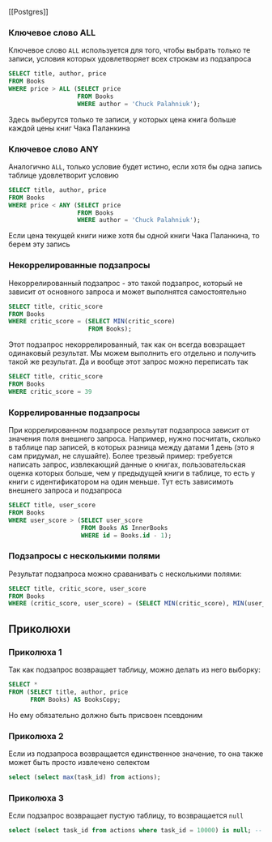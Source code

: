 [[Postgres]]
### Ключевое слово ALL
Ключевое слово `ALL` используется для того, чтобы выбрать только те записи, условия которых удовлетворяет всех строкам из подзапроса
```sql
SELECT title, author, price
FROM Books
WHERE price > ALL (SELECT price
                   FROM Books
                   WHERE author = 'Chuck Palahniuk');
```
Здесь выберутся только те записи, у которых цена книга больше каждой цены книг Чака Паланкина
### Ключевое слово ANY
Аналогично `ALL`, только условие будет истино, если хотя бы одна запись таблице удовлетворит условию
```sql
SELECT title, author, price
FROM Books
WHERE price < ANY (SELECT price
                   FROM Books
                   WHERE author = 'Chuck Palahniuk');
```
Если цена текущей книги ниже хотя бы одной книги Чака Паланкина, то берем эту запись
### Некоррелированные подзапросы
Некоррелированный подзапрос - это такой подзапрос, который не зависит от основного запроса и может выполнятся самостоятельно
```sql
SELECT title, critic_score
FROM Books
WHERE critic_score = (SELECT MIN(critic_score)
                      FROM Books);
```
Этот подзапрос некоррелированный, так как он всегда вовзращает одинаковый результат. Мы можем выполнить его отдельно и получить такой же результат. Да и вообще этот запрос можно переписать так
```sql
SELECT title, critic_score
FROM Books
WHERE critic_score = 39
```
### Коррелированные подзапросы
При коррелированном подзапросе резльутат подзапроса зависит от значения поля внешнего запроса. Например, нужно посчитать, сколько в таблице пар записей, в которых разница между датами 1 день (это я сам придумал, не слушайте). Более трезвый пример: требуется написать запрос, извлекающий данные о книгах, пользовательская оценка которых больше, чем у предыдущей книги в таблице, то есть у книги с идентификатором на один меньше. Тут есть зависимоть внешнего запроса и подзапроса
```sql
SELECT title, user_score
FROM Books
WHERE user_score > (SELECT user_score
                    FROM Books AS InnerBooks
                    WHERE id = Books.id - 1);
```
### Подзапросы с несколькими полями
Результат подзапроса можно сраванивать с несколькими полями:
```sql
SELECT title, critic_score, user_score
FROM Books
WHERE (critic_score, user_score) = (SELECT MIN(critic_score), MIN(user_score) FROM Books);
```
## Приколюхи
### Приколюха 1
Так как подзапрос возвращает таблицу, можно делать из него выборку:
```sql
SELECT *
FROM (SELECT title, author, price
      FROM Books) AS BooksCopy;
```
Но ему обязательно должно быть присвоен псевдоним
### Приколюха 2
Если из подзапроса возвращается единственное значение, то она также может быть просто извлечено селектом
```sql
select (select max(task_id) from actions);
```
### Приколюха 3
Если подзапрос возвращает пустую таблицу, то возвращается `null`
```sql
select (select task_id from actions where task_id = 10000) is null; -- true
```

